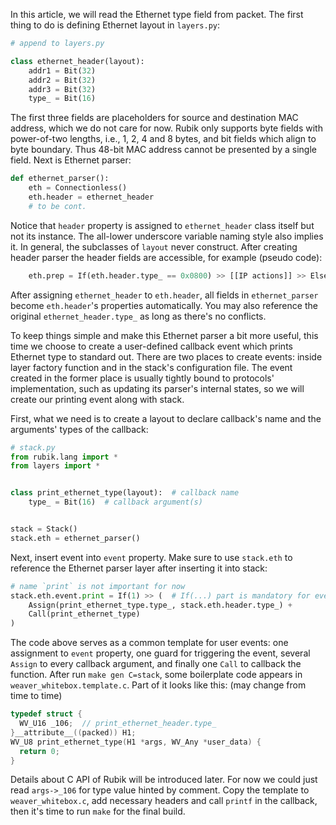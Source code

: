 In this article, we will read the Ethernet type field from packet. The first thing to do is defining Ethernet layout in `layers.py`:
```python
# append to layers.py

class ethernet_header(layout):
    addr1 = Bit(32)
    addr2 = Bit(32)
    addr3 = Bit(32)
    type_ = Bit(16)
```

The first three fields are placeholders for source and destination MAC address, which we do not care for now. Rubik only supports byte fields with power-of-two lengths, i.e., 1, 2, 4 and 8 bytes, and bit fields which align to byte boundary. Thus 48-bit MAC address cannot be presented by a single field. Next is Ethernet parser:
```python
def ethernet_parser():
    eth = Connectionless()
    eth.header = ethernet_header
    # to be cont.
```

Notice that `header` property is assigned to `ethernet_header` class itself but not its instance. The all-lower underscore variable naming style also implies it. In general, the subclasses of `layout` never construct. After creating header parser the header fields are accessible, for example (pseudo code):
```python
    eth.prep = If(eth.header.type_ == 0x0800) >> [[IP actions]] >> Else() >> ...
```

After assigning `ethernet_header` to `eth.header`, all fields in `ethernet_parser` become `eth.header`'s properties automatically. You may also reference the original `ethernet_header.type_` as long as there's no conflicts.

To keep things simple and make this Ethernet parser a bit more useful, this time we choose to create a user-defined callback event which prints Ethernet type to standard out. There are two places to create events: inside layer factory function and in the stack's configuration file. The event created in the former place is usually tightly bound to protocols' implementation, such as updating its parser's internal states, so we will create our printing event along with stack.

First, what we need is to create a layout to declare callback's name and the arguments' types of the callback:
```python
# stack.py
from rubik.lang import *
from layers import *


class print_ethernet_type(layout):  # callback name
    type_ = Bit(16)  # callback argument(s)


stack = Stack()
stack.eth = ethernet_parser()

```

Next, insert event into `event` property. Make sure to use `stack.eth` to reference the Ethernet parser layer after inserting it into stack:
```python
# name `print` is not important for now
stack.eth.event.print = If(1) >> (  # If(...) part is mandatory for event even it's literally true
    Assign(print_ethernet_type.type_, stack.eth.header.type_) +
    Call(print_ethernet_type)
)
```

The code above serves as a common template for user events: one assignment to `event` property, one guard for triggering the event, several `Assign` to every callback argument, and finally one `Call` to callback the function. After run `make gen C=stack`, some boilerplate code appears in `weaver_whitebox.template.c`. Part of it looks like this: (may change from time to time)
```C
typedef struct {
  WV_U16 _106;  // print_ethernet_header.type_
}__attribute__((packed)) H1;
WV_U8 print_ethernet_type(H1 *args, WV_Any *user_data) {
  return 0;
}
```

Details about C API of Rubik will be introduced later. For now we could just read `args->_106` for type value hinted by comment. Copy the template to `weaver_whitebox.c`, add necessary headers and call `printf` in the callback, then it's time to run `make` for the final build.